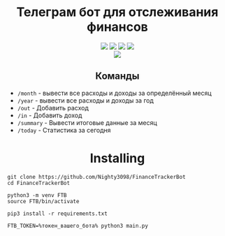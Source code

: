 <h1 align="center">Телеграм бот для отслеживания финансов</h1>

<div class="badges" align="center">
    <a href="https://discord.gg/#9707" target="blank"><img src="https://img.shields.io/badge/Discord-%235865F2.svg?style=for-the-badge&logo=discord&logoColor=white"/></a>
    <a href="https://t.me/Night3098" target="blank"><img src="https://img.shields.io/badge/Telegram-2CA5E0?style=for-the-badge&logo=telegram&logoColor=white"/></a>
    <a href="mailto:night3098game@gmail.com" target="blank"><img src="https://img.shields.io/badge/Gmail-D14836?style=for-the-badge&logo=gmail&logoColor=white"/></a>
    <a href="https://www.reddit.com/user/Night3098" target="blank"><img src="https://img.shields.io/badge/Reddit-FF4500?style=for-the-badge&logo=reddit&logoColor=white"/></a>
    <br />
    <img src="https://img.shields.io/badge/python-3670A0?style=for-the-badge&logo=python&logoColor=ffdd54"/>
</div>

<h2 align="center">Команды</h2>

 - ```/month``` -  вывести все расходы и доходы за определённый месяц
 - ```/year``` - вывести все расходы и доходы за год
 - ```/out``` - Добавить расход
 - ```/in``` - Добавить доход
 - ```/summary``` - Вывести итоговые данные за месяц
 - ```/today``` - Статистика за сегодня


<h1 align="center">Installing</h1>

```
git clone https://github.com/Nighty3098/FinanceTrackerBot 
cd FinanceTrackerBot

python3 -m venv FTB
source FTB/bin/activate

pip3 install -r requirements.txt

FTB_TOKEN=%токен_вашего_бота% python3 main.py
```

